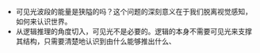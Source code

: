 - 可见光波段的能量是狭隘的吗？这个问题的深刻意义在于我们脱离视觉感知，如何来认识世界。
- 从逻辑推理的角度切入，可见光不是必要的。逻辑的本身不需要可见光来支撑其结构，只需要清楚地认识到由什么能够推出什么、